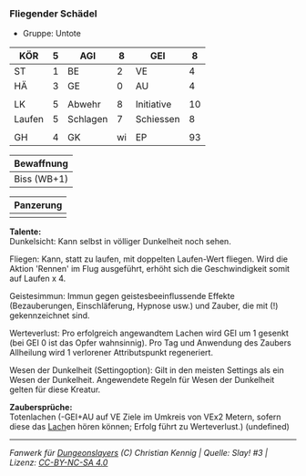 ### Fliegender Schädel  
- Gruppe: Untote  

| KÖR | 5 | AGI | 8 | GEI | 8 |
| --- | --- | --- | --- | --- | --- |
| ST | 1 | BE | 2 | VE | 4 |
| HÄ | 3 | GE | 0 | AU | 4 |
|  |  |  |  |  |  |
| LK | 5 | Abwehr | 8 | Initiative | 10 |
| Laufen | 5 | Schlagen | 7 | Schiessen | 8 |
|  |  |  |  |  |  |
| GH | 4 | GK | wi | EP | 93 |


| Bewaffnung |
| --- |
| Biss (WB+1) |


| Panzerung |
| --- |
|  |


**Talente:**  
Dunkelsicht: Kann selbst in völliger Dunkelheit noch sehen.

Fliegen: Kann, statt zu laufen, mit doppelten Laufen-Wert fliegen. Wird die Aktion 'Rennen' im Flug ausgeführt, erhöht sich die Geschwindigkeit somit auf Laufen x 4.

Geistesimmun: Immun gegen geistesbeeinflussende Effekte (Bezauberungen, Einschläferung, Hypnose usw.) und Zauber, die mit (!) gekennzeichnet sind.

Werteverlust: Pro erfolgreich angewandtem Lachen wird GEI um 1 gesenkt (bei GEI 0 ist das Opfer wahnsinnig). Pro Tag und Anwendung des Zaubers Allheilung wird 1 verlorener Attributspunkt regeneriert.

Wesen der Dunkelheit (Settingoption): Gilt in den meisten Settings als ein Wesen der Dunkelheit. Angewendete Regeln für Wesen der Dunkelheit gelten für diese Kreatur.


**Zaubersprüche:**  
Totenlachen (-GEI+AU auf VE Ziele im Umkreis von VEx2 Metern, sofern diese das [Lach](/fanwerk/zauber/lach.md)en hören können; Erfolg führt zu Werteverlust.) (undefined)




___
*Fanwerk für [Dungeonslayers](https://www.dungeonslayers.net/) (C) Christian Kennig | Quelle: Slay! #3 | Lizenz: [CC-BY-NC-SA 4.0](https://creativecommons.org/licenses/by-nc-sa/4.0/deed.de)*